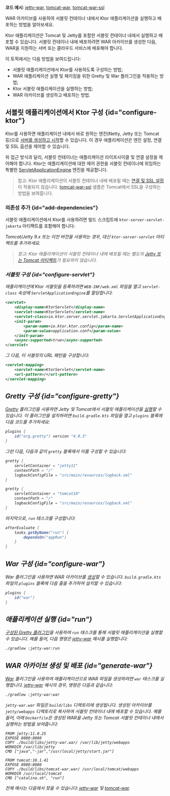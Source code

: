[//]: # (title: WAR)

<show-structure for="chapter" depth="2"/>

<tldr>
<p>
<b>코드 예시</b>: 
<a href="https://github.com/ktorio/ktor-documentation/tree/%ktor_version%/codeSnippets/snippets/jetty-war">jetty-war</a>, 
<a href="https://github.com/ktorio/ktor-documentation/tree/%ktor_version%/codeSnippets/snippets/tomcat-war">tomcat-war</a>,
<a href="https://github.com/ktorio/ktor-documentation/tree/%ktor_version%/codeSnippets/snippets/tomcat-war-ssl">tomcat-war-ssl</a>
</p>
</tldr>

<link-summary>
WAR 아카이브를 사용하여 서블릿 컨테이너 내에서 Ktor 애플리케이션을 실행하고 배포하는 방법을 알아보세요.
</link-summary>

Ktor 애플리케이션은 Tomcat 및 Jetty를 포함한 서블릿 컨테이너 내에서 실행하고 배포할 수 있습니다. 서블릿 컨테이너 내에 배포하려면 WAR 아카이브를 생성한 다음, WAR을 지원하는 서버 또는 클라우드 서비스에 배포해야 합니다.

이 토픽에서는 다음 방법을 보여드립니다:
*   서블릿 애플리케이션에서 Ktor를 사용하도록 구성하는 방법;
*   WAR 애플리케이션 실행 및 패키징을 위한 Gretty 및 War 플러그인을 적용하는 방법;
*   Ktor 서블릿 애플리케이션을 실행하는 방법;
*   WAR 아카이브를 생성하고 배포하는 방법.

## 서블릿 애플리케이션에서 Ktor 구성 {id="configure-ktor"}

Ktor를 사용하면 애플리케이션 내에서 바로 원하는 엔진(Netty, Jetty 또는 Tomcat 등)으로 [서버를 생성하고 시작](server-create-and-configure.topic)할 수 있습니다. 이 경우 애플리케이션은 엔진 설정, 연결 및 SSL 옵션을 제어할 수 있습니다.

위 접근 방식과 달리, 서블릿 컨테이너는 애플리케이션 라이프사이클 및 연결 설정을 제어해야 합니다. Ktor는 애플리케이션에 대한 제어 권한을 서블릿 컨테이너에 위임하는 특별한 [ServletApplicationEngine](https://api.ktor.io/ktor-server/ktor-server-servlet/io.ktor.server.servlet/-servlet-application-engine/index.html) 엔진을 제공합니다.

> 참고: Ktor 애플리케이션이 서블릿 컨테이너 내에 배포될 때는 [연결 및 SSL 설정](server-configuration-file.topic)이 적용되지 않습니다.
> [tomcat-war-ssl](https://github.com/ktorio/ktor-documentation/tree/%ktor_version%/codeSnippets/snippets/tomcat-war-ssl) 샘플은 Tomcat에서 SSL을 구성하는 방법을 보여줍니다.

### 의존성 추가 {id="add-dependencies"}

서블릿 애플리케이션에서 Ktor를 사용하려면 빌드 스크립트에 `ktor-server-servlet-jakarta` 아티팩트를 포함해야 합니다:

<var name="artifact_name" value="ktor-server-servlet-jakarta"/>
<Tabs group="languages">
    <TabItem title="Gradle (Kotlin)" group-key="kotlin">
        <code-block lang="Kotlin" code="            implementation(&quot;io.ktor:%artifact_name%:$ktor_version&quot;)"/>
    </TabItem>
    <TabItem title="Gradle (Groovy)" group-key="groovy">
        <code-block lang="Groovy" code="            implementation &quot;io.ktor:%artifact_name%:$ktor_version&quot;"/>
    </TabItem>
    <TabItem title="Maven" group-key="maven">
        <code-block lang="XML" code="            &lt;dependency&gt;&#10;                &lt;groupId&gt;io.ktor&lt;/groupId&gt;&#10;                &lt;artifactId&gt;%artifact_name%-jvm&lt;/artifactId&gt;&#10;                &lt;version&gt;${ktor_version}&lt;/version&gt;&#10;            &lt;/dependency&gt;"/>
    </TabItem>
</Tabs>

Tomcat/Jetty 9.x 또는 이전 버전을 사용하는 경우, 대신 `ktor-server-servlet` 아티팩트를 추가하세요.

> 참고: Ktor 애플리케이션이 서블릿 컨테이너 내에 배포될 때는 별도의 [Jetty 또는 Tomcat 아티팩트](server-engines.md#dependencies)가 필요하지 않습니다.

### 서블릿 구성 {id="configure-servlet"}

애플리케이션에 Ktor 서블릿을 등록하려면 `WEB-INF/web.xml` 파일을 열고 `servlet-class` 속성에 `ServletApplicationEngine`를 할당합니다:

<Tabs>
<TabItem title="Tomcat/Jetty v10.x+">

```xml
<servlet>
    <display-name>KtorServlet</display-name>
    <servlet-name>KtorServlet</servlet-name>
    <servlet-class>io.ktor.server.servlet.jakarta.ServletApplicationEngine</servlet-class>
    <init-param>
        <param-name>io.ktor.ktor.config</param-name>
        <param-value>application.conf</param-value>
    </init-param>
    <async-supported>true</async-supported>
</servlet>
```

</TabItem>
<TabItem title="Tomcat/Jetty v9.x">
<code-block lang="XML" code="&lt;servlet&gt;&#10;    &lt;display-name&gt;KtorServlet&lt;/display-name&gt;&#10;    &lt;servlet-name&gt;KtorServlet&lt;/servlet-name&gt;&#10;    &lt;servlet-class&gt;io.ktor.server.servlet.ServletApplicationEngine&lt;/servlet-class&gt;&#10;    &lt;init-param&gt;&#10;        &lt;param-name&gt;io.ktor.ktor.config&lt;/param-name&gt;&#10;        &lt;param-value&gt;application.conf&lt;/param-value&gt;&#10;    &lt;/init-param&gt;&#10;    &lt;async-supported&gt;true&lt;/async-supported&gt;&#10;&lt;/servlet&gt;"/>
</TabItem>
</Tabs>

그 다음, 이 서블릿의 URL 패턴을 구성합니다:

```xml
<servlet-mapping>
    <servlet-name>KtorServlet</servlet-name>
    <url-pattern>/</url-pattern>
</servlet-mapping>
```

## Gretty 구성 {id="configure-gretty"}

[Gretty](https://plugins.gradle.org/plugin/org.gretty) 플러그인을 사용하면 Jetty 및 Tomcat에서 서블릿 애플리케이션을 [실행](#run)할 수 있습니다. 이 플러그인을 설치하려면 `build.gradle.kts` 파일을 열고 `plugins` 블록에 다음 코드를 추가하세요:

```groovy
plugins {
    id("org.gretty") version "4.0.3"
}
```

그런 다음, 다음과 같이 `gretty` 블록에서 이를 구성할 수 있습니다:

<Tabs>
<TabItem title="Jetty">

```groovy
gretty {
    servletContainer = "jetty11"
    contextPath = "/"
    logbackConfigFile = "src/main/resources/logback.xml"
}
```

</TabItem>
<TabItem title="Tomcat">

```groovy
gretty {
    servletContainer = "tomcat10"
    contextPath = "/"
    logbackConfigFile = "src/main/resources/logback.xml"
}
```

</TabItem>
</Tabs>

마지막으로, `run` 태스크를 구성합니다:

```groovy
afterEvaluate {
    tasks.getByName("run") {
        dependsOn("appRun")
    }
}
```

## War 구성 {id="configure-war"}

War 플러그인을 사용하면 WAR 아카이브를 [생성](#generate-war)할 수 있습니다. `build.gradle.kts` 파일의 `plugins` 블록에 다음 줄을 추가하여 설치할 수 있습니다:

```groovy
plugins {
    id("war")
}
```

## 애플리케이션 실행 {id="run"}

[구성된 Gretty 플러그인](#configure-gretty)을 사용하여 `run` 태스크를 통해 서블릿 애플리케이션을 실행할 수 있습니다. 예를 들어, 다음 명령은 [jetty-war](https://github.com/ktorio/ktor-documentation/tree/%ktor_version%/codeSnippets/snippets/jetty-war) 예시를 실행합니다:

```Bash
./gradlew :jetty-war:run
```

## WAR 아카이브 생성 및 배포 {id="generate-war"}

[War](#configure-war) 플러그인을 사용하여 애플리케이션으로 WAR 파일을 생성하려면 `war` 태스크를 실행합니다. [jetty-war](https://github.com/ktorio/ktor-documentation/tree/%ktor_version%/codeSnippets/snippets/jetty-war) 예시의 경우, 명령은 다음과 같습니다:

```Bash
./gradlew :jetty-war:war
```

`jetty-war.war` 파일은 `build/libs` 디렉토리에 생성됩니다. 생성된 아카이브를 `jetty/webapps` 디렉토리로 복사하여 서블릿 컨테이너 내에 배포할 수 있습니다. 예를 들어, 아래 `Dockerfile`은 생성된 WAR을 Jetty 또는 Tomcat 서블릿 컨테이너 내에서 실행하는 방법을 보여줍니다:

<Tabs>
<TabItem title="Jetty">

```Docker
FROM jetty:11.0.25
EXPOSE 8080:8080
COPY ./build/libs/jetty-war.war/ /var/lib/jetty/webapps
WORKDIR /var/lib/jetty
CMD ["java","-jar","/usr/local/jetty/start.jar"]

```

</TabItem>
<TabItem title="Tomcat">

```Docker
FROM tomcat:10.1.41
EXPOSE 8080:8080
COPY ./build/libs/tomcat-war.war/ /usr/local/tomcat/webapps
WORKDIR /usr/local/tomcat
CMD ["catalina.sh", "run"]

```

</TabItem>
</Tabs>

전체 예시는 다음에서 찾을 수 있습니다: [jetty-war](https://github.com/ktorio/ktor-documentation/tree/%ktor_version%/codeSnippets/snippets/jetty-war) 및 [tomcat-war](https://github.com/ktorio/ktor-documentation/tree/%ktor_version%/codeSnippets/snippets/tomcat-war).